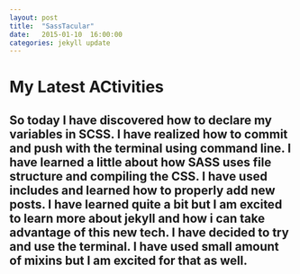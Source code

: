 ```yaml
---
layout: post
title:  "SassTacular"
date:   2015-01-10  16:00:00
categories: jekyll update
---
```

# My Latest ACtivities
## So today I have discovered how to declare my variables in SCSS. I have realized how to commit and push with the terminal using command line. I have learned a little about how SASS uses file structure and compiling the CSS. I have used includes and learned how to properly add new posts. I have learned  quite a bit but I am excited to learn more about jekyll and how i can take advantage of this new tech. I have decided to try and use the terminal. I have used  small amount of mixins but I am excited for that as well.


[jekyll]:      http://jekyllrb.com
[jekyll-gh]:   https://github.com/jekyll/jekyll
[jekyll-help]: https://github.com/jekyll/jekyll-help
